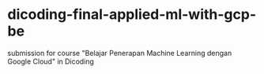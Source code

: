 # dicoding-final-applied-ml-with-gcp-be
submission for course "Belajar Penerapan Machine Learning dengan Google Cloud" in Dicoding
